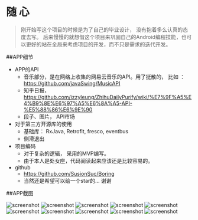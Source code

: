 # 随 心
>刚开始写这个项目的时候是为了自己的毕业设计， 没有抱着多么认真的态度去写。
>后来慢慢的就想借这个项目来巩固自己的Android编程技能，也可以更好的站在全局来考虑项目的开发，而不只是需求的迭代开发。

##APP细节
- APP的API
    - 音乐部分，是在网络上收集的网易云音乐的API。用了挺散的， 比如 ： https://github.com/javaSwing/MusicAPI
    - 知乎日报，https://github.com/izzyleung/ZhihuDailyPurify/wiki/%E7%9F%A5%E4%B9%8E%E6%97%A5%E6%8A%A5-API-%E5%88%86%E6%9E%90
    - 段子、图片， API市场
- 对于第三方开源库的使用
    - 基础库： RxJava, Retrofit, fresco, eventbus
    - 侧滑退出
- 项目编码
    - 对于复杂的逻辑， 采用的MVP编写。
    - 由于本人是处女座，代码阅读起来应该还是比较容易的。
- github
    - https://github.com/SusionSuc/Boring
    - 当然还是希望可以给一个star的... 谢谢


##APP截图

![screenshot](./screenshot/mainpage1.jpg)
![screenshot](./screenshot/mainpage2.jpg)
![screenshot](./screenshot/musicdetail.jpg)
![screenshot](./screenshot/palylist.jpg)
![screenshot](./screenshot/readingpage.jpg)
![screenshot](./screenshot/essaydetail.jpg)
![screenshot](./screenshot/drawerpage.jpg)
![screenshot](./screenshot/joke.jpg)
![screenshot](./screenshot/imagepage.jpg)
![screenshot](./screenshot/changepage.jpg)


